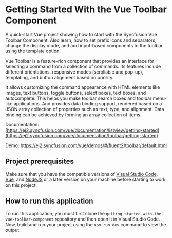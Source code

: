 # Getting Started With the Vue Toolbar Component
A quick-start Vue project showing how to start with the Syncfusion Vue Toolbar Component. Also learn, how to set prefix icons and separators, change the display mode, and add input-based components to the toolbar using the template option.

Vue Toolbar is a feature-rich component that provides an interface for selecting a command from a collection of commands. Its features include different orientations, responsive modes (scrollable and pop-up), templating, and button alignment based on priority.

It allows customizing the command appearance with HTML elements like images, text buttons, toggle buttons, select boxes, text boxes, and autocomplete. This helps you make toolbar search boxes and toolbar menu-like applications. And provides data binding support, rendered based on a JSON array collection of properties such as text, type, and alignment. Data binding can be achieved by forming an array collection of items.


Documentation: [https://ej2.syncfusion.com/vue/documentation/listview/getting-started](https://ej2.syncfusion.com/vue/documentation/toolbar/getting-started)

Demo: https://ej2.syncfusion.com/vue/demos/#/fluent2/toolbar/default.html

## Project prerequisites
Make sure that you have the compatible versions of [Visual Studio Code](https://code.visualstudio.com/download ), [Vue](https://cli.vuejs.org/guide/installation.html), and  [NodeJS](https://nodejs.org/en/download) or a later version on your machine before starting to work on this project.

## How to run this application
To run this application, you must first clone the 
`getting-started-with-the-vue-toolbar-component` repository and then open it in Visual Studio Code. Now, build and run your project using the `npm run dev` command to view the output.
